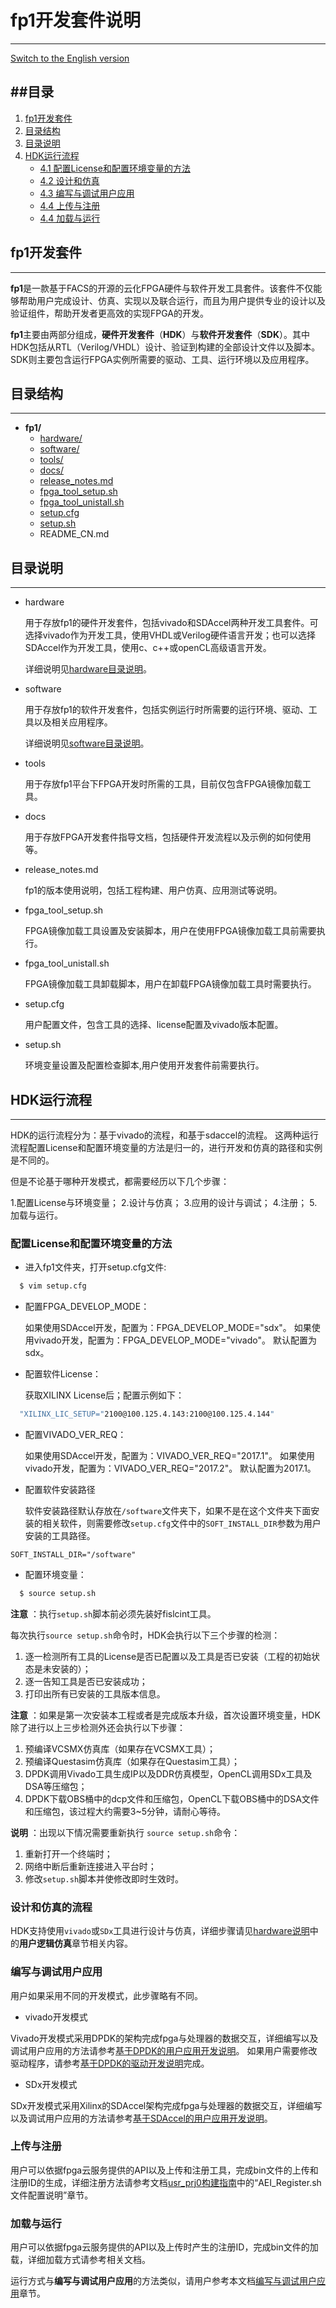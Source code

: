 # fp1开发套件说明

---
[Switch to the English version](./README.md)

##目录
-------
1. [fp1开发套件](#sec-1)
2. [目录结构](#sec-2)
3. [目录说明](#sec-3)
4. [HDK运行流程](#sec-4)
   * [4.1 配置License和配置环境变量的方法](#sec-4-1)
   * [4.2 设计和仿真](#sec-4-2)
   * [4.3 编写与调试用户应用](#sec-4-3)
   * [4.4 上传与注册](#sec-4-4)
   * [4.4 加载与运行](#sec-4-5)

</div>

<a id="sec-1" name="sec-1"></a>
## fp1开发套件

---

**fp1**是一款基于FACS的开源的云化FPGA硬件与软件开发工具套件。该套件不仅能够帮助用户完成设计、仿真、实现以及联合运行，而且为用户提供专业的设计以及验证组件，帮助开发者更高效的实现FPGA的开发。

**fp1**主要由两部分组成，**硬件开发套件**（**HDK**）与**软件开发套件**（**SDK**）。其中HDK包括从RTL（Verilog/VHDL）设计、验证到构建的全部设计文件以及脚本。SDK则主要包含运行FPGA实例所需要的驱动、工具、运行环境以及应用程序。

<a id="sec-2" name="sec-2"></a>

## 目录结构

---

- **fp1/**
  - [hardware/](#sec-3-1)
  - [software/](#sec-3-2)
  - [tools/](#sec-3-3)
  - [docs/](#sec-3-4)
  - [release_notes.md](#sec-3-5)
  - [fpga_tool_setup.sh](#sec-3-6)
  - [fpga_tool_unistall.sh](#sec-3-7)
  - [setup.cfg](#sec-3-8)
  - [setup.sh](#sec-3-9)
  - README_CN.md

<a id="sec-3" name="sec-3"></a>

## 目录说明

---

<a id="sec-3-1" name="sec-3-1"></a>

- hardware

  用于存放fp1的硬件开发套件，包括vivado和SDAccel两种开发工具套件。可选择vivado作为开发工具，使用VHDL或Verilog硬件语言开发；也可以选择SDAccel作为开发工具，使用c、c++或openCL高级语言开发。

  详细说明见[hardware目录说明](./hardware/README_CN.md)。

<a id="sec-3-2" name="sec-3-2"></a>

- software

  用于存放fp1的软件开发套件，包括实例运行时所需要的运行环境、驱动、工具以及相关应用程序。

  详细说明见[software目录说明](./software/README_CN.md)。

<a id="sec-3-3" name="sec-3-3"></a>

- tools

  用于存放fp1平台下FPGA开发时所需的工具，目前仅包含FPGA镜像加载工具。

<a id="sec-3-4" name="sec-3-4"></a>

- docs

  用于存放FPGA开发套件指导文档，包括硬件开发流程以及示例的如何使用等。

<a id="sec-3-5" name="sec-3-5"></a>

- release_notes.md

  fp1的版本使用说明，包括工程构建、用户仿真、应用测试等说明。

<a id="sec-3-6" name="sec-3-6"></a>

- fpga_tool_setup.sh

  FPGA镜像加载工具设置及安装脚本，用户在使用FPGA镜像加载工具前需要执行。

<a id="sec-3-7" name="sec-3-7"></a>

- fpga_tool_unistall.sh

  FPGA镜像加载工具卸载脚本，用户在卸载FPGA镜像加载工具时需要执行。

<a id="sec-3-8" name="sec-3-8"></a>

- setup.cfg

  用户配置文件，包含工具的选择、license配置及vivado版本配置。

<a id="sec-3-9" name="sec-3-9"></a>

- setup.sh

  环境变量设置及配置检查脚本,用户使用开发套件前需要执行。

<a id="sec-4" name="sec-4"></a>

## HDK运行流程

---

HDK的运行流程分为：基于vivado的流程，和基于sdaccel的流程。
这两种运行流程配置License和配置环境变量的方法是归一的，进行开发和仿真的路径和实例是不同的。

但是不论基于哪种开发模式，都需要经历以下几个步骤：

1.配置License与环境变量；
2.设计与仿真；
3.应用的设计与调试；
4.注册；
5.加载与运行。

<a id="sec-4-1" name="sec-4-1"></a>

###  配置License和配置环境变量的方法

- 进入fp1文件夹，打开setup.cfg文件:

```bash
  $ vim setup.cfg
```

- 配置FPGA_DEVELOP_MODE：

  如果使用SDAccel开发，配置为：FPGA_DEVELOP_MODE="sdx"。
  如果使用vivado开发，配置为：FPGA_DEVELOP_MODE="vivado"。
  默认配置为sdx。

- 配置软件License：

  获取XILINX License后；配置示例如下：

```bash
  "XILINX_LIC_SETUP="2100@100.125.4.143:2100@100.125.4.144"
```

- 配置VIVADO_VER_REQ：

  如果使用SDAccel开发，配置为：VIVADO_VER_REQ="2017.1"。
  如果使用vivado开发，配置为：VIVADO_VER_REQ="2017.2"。
  默认配置为2017.1。
  
- 配置软件安装路径

  软件安装路径默认存放在`/software`文件夹下，如果不是在这个文件夹下面安装的相关软件，则需要修改`setup.cfg`文件中的`SOFT_INSTALL_DIR`参数为用户安装的工具路径。

`SOFT_INSTALL_DIR="/software"`

- 配置环境变量：

```bash
  $ source setup.sh
```

**注意** ：执行`setup.sh`脚本前必须先装好fislcint工具。

每次执行`source setup.sh`命令时，HDK会执行以下三个步骤的检测：

1. 逐一检测所有工具的License是否已配置以及工具是否已安装（工程的初始状态是未安装的）；
2. 逐一告知工具是否已安装成功；
3. 打印出所有已安装的工具版本信息。

**注意** ：如果是第一次安装本工程或者是完成版本升级，首次设置环境变量，HDK除了进行以上三步检测外还会执行以下步骤：

1. 预编译VCSMX仿真库（如果存在VCSMX工具）；
2. 预编译Questasim仿真库（如果存在Questasim工具）；
3. DPDK调用Vivado工具生成IP以及DDR仿真模型，OpenCL调用SDx工具及DSA等压缩包；
4. DPDK下载OBS桶中的dcp文件和压缩包，OpenCL下载OBS桶中的DSA文件和压缩包，该过程大约需要3~5分钟，请耐心等待。
 
**说明** ：出现以下情况需要重新执行 `source setup.sh`命令： 

1. 重新打开一个终端时；  
2. 网络中断后重新连接进入平台时；  
3. 修改`setup.sh`脚本并使修改即时生效时。  

<a id="sec-4-2" name="sec-4-2"></a>

### 设计和仿真的流程

HDK支持使用`vivado`或`SDx`工具进行设计与仿真，详细步骤请见[hardware说明](./hardware/README_CN.md)中的**用户逻辑仿真**章节相关内容。

<a id="sec-4-3" name="sec-4-3"></a>

### 编写与调试用户应用

用户如果采用不同的开发模式，此步骤略有不同。

- vivado开发模式

Vivado开发模式采用DPDK的架构完成fpga与处理器的数据交互，详细编写以及调试用户应用的方法请参考[基于DPDK的用户应用开发说明](./software/app/dpdk_app/README_CN.md)。
如果用户需要修改驱动程序，请参考[基于DPDK的驱动开发说明](./software/userspace/dpdk_src/README_CN.md)完成。

- SDx开发模式

SDx开发模式采用Xilinx的SDAccel架构完成fpga与处理器的数据交互，详细编写以及调试用户应用的方法请参考[基于SDAccel的用户应用开发说明](./docs/Using_an_SDAccel_based_Example_cn.md)。


<a id="sec-4-4" name="sec-4-4"></a>

### 上传与注册

用户可以依据fpga云服务提供的API以及上传和注册工具，完成bin文件的上传和注册ID的生成，详细注册方法请参考文档[usr_prj0构建指南](./hardware/vivado_design/user/usr_prj0/prj/README_CN.md)中的“AEI_Register.sh文件配置说明”章节。

<a id="sec-4-5" name="sec-4-5"></a>

### 加载与运行

用户可以依据fpga云服务提供的API以及上传时产生的注册ID，完成bin文件的加载，详细加载方式请参考相关文档。

运行方式与**编写与调试用户应用**的方法类似，请用户参考本文档[编写与调试用户应用](#sec-4-3)章节。
